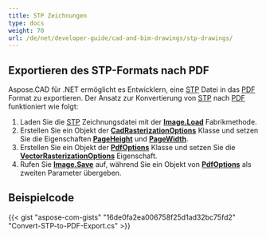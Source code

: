 ```yaml
---
title: STP Zeichnungen
type: docs
weight: 70
url: /de/net/developer-guide/cad-and-bim-drawings/stp-drawings/
---
```


## **Exportieren des STP-Formats nach PDF**

Aspose.CAD für .NET ermöglicht es Entwicklern, eine [STP](https://docs.fileformat.com/3d/stp/) Datei in das [PDF](https://docs.fileformat.com/pdf/) Format zu exportieren. Der Ansatz zur Konvertierung von [STP](https://docs.fileformat.com/3d/stp/) nach [PDF](https://docs.fileformat.com/pdf/) funktioniert wie folgt:

1. Laden Sie die [STP](https://docs.fileformat.com/3d/stp/) Zeichnungsdatei mit der [**Image.Load**](https://reference.aspose.com/cad/net/aspose.cad.image/load/methods/2) Fabrikmethode.
1. Erstellen Sie ein Objekt der [**CadRasterizationOptions**](https://reference.aspose.com/cad/net/aspose.cad.imageoptions/cadrasterizationoptions) Klasse und setzen Sie die Eigenschaften [**PageHeight**](https://reference.aspose.com/cad/net/aspose.cad.imageoptions/vectorrasterizationoptions/properties/pageheight) und [**PageWidth**](https://reference.aspose.com/cad/net/aspose.cad.imageoptions/vectorrasterizationoptions/properties/pagewidth).
1. Erstellen Sie ein Objekt der [**PdfOptions**](https://reference.aspose.com/cad/net/aspose.cad.imageoptions/pdfoptions) Klasse und setzen Sie die [**VectorRasterizationOptions**](https://reference.aspose.com/cad/net/aspose.cad.imageoptions/vectorrasterizationoptions) Eigenschaft.
1. Rufen Sie [**Image.Save**](https://reference.aspose.com/cad/net/aspose.cad/image/methods/save/index) auf, während Sie ein Objekt von [**PdfOptions**](https://reference.aspose.com/cad/net/aspose.cad.imageoptions/pdfoptions) als zweiten Parameter übergeben.

## Beispielcode

{{< gist "aspose-com-gists" "16de0fa2ea006758f25d1ad32bc75fd2" "Convert-STP-to-PDF-Export.cs" >}}
